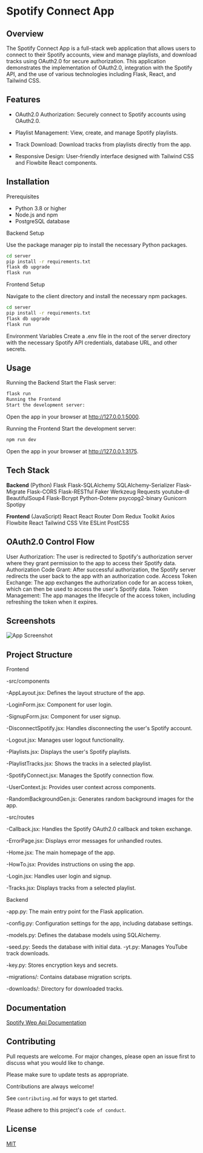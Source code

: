 # Spotify Connect App

## Overview

The Spotify Connect App is a full-stack web application that allows users to connect to their Spotify accounts, view and manage playlists, and download tracks using OAuth2.0 for secure authorization. This application demonstrates the implementation of OAuth2.0, integration with the Spotify API, and the use of various technologies including Flask, React, and Tailwind CSS.

## Features

- OAuth2.0 Authorization: Securely connect to Spotify accounts using OAuth2.0.

- Playlist Management: View, create, and manage Spotify playlists.

- Track Download: Download tracks from playlists directly from the app.

- Responsive Design: User-friendly interface designed with Tailwind CSS and Flowbite React components.

## Installation

Prerequisites

- Python 3.8 or higher
- Node.js and npm
- PostgreSQL database

Backend Setup

Use the package manager pip to install the necessary Python packages.

```bash
cd server
pip install -r requirements.txt
flask db upgrade
flask run
```

Frontend Setup

Navigate to the client directory and install the necessary npm packages.

```bash
cd server
pip install -r requirements.txt
flask db upgrade
flask run
```

Environment Variables
Create a .env file in the root of the server directory with the necessary Spotify API credentials, database URL, and other secrets.

## Usage

Running the Backend
Start the Flask server:

```bash
flask run
Running the Frontend
Start the development server:
```

Open the app in your browser at http://127.0.0.1:5000.

Running the Frontend
Start the development server:

```bash
npm run dev
```

Open the app in your browser at http://127.0.0.1:3175.

## Tech Stack

**Backend**
(Python)
Flask
Flask-SQLAlchemy
SQLAlchemy-Serializer
Flask-Migrate
Flask-CORS
Flask-RESTful
Faker
Werkzeug
Requests
youtube-dl
BeautifulSoup4
Flask-Bcrypt
Python-Dotenv
psycopg2-binary
Gunicorn
Spotipy

**Frontend** (JavaScript)
React
React Router Dom
Redux Toolkit
Axios
Flowbite React
Tailwind CSS
Vite
ESLint
PostCSS

## OAuth2.0 Control Flow

User Authorization: The user is redirected to Spotify's authorization server where they grant permission to the app to access their Spotify data.
Authorization Code Grant: After successful authorization, the Spotify server redirects the user back to the app with an authorization code.
Access Token Exchange: The app exchanges the authorization code for an access token, which can then be used to access the user's Spotify data.
Token Management: The app manages the lifecycle of the access token, including refreshing the token when it expires.

## Screenshots

![App Screenshot](https://developer.spotify.com/images/documentation/web-api/auth-code-flow.png)

## Project Structure

Frontend

-src/components

-AppLayout.jsx: Defines the layout structure of the app.

-LoginForm.jsx: Component for user login.

-SignupForm.jsx: Component for user signup.

-DisconnectSpotify.jsx: Handles disconnecting the user's Spotify account.

-Logout.jsx: Manages user logout functionality.

-Playlists.jsx: Displays the user's Spotify playlists.

-PlaylistTracks.jsx: Shows the tracks in a selected playlist.

-SpotifyConnect.jsx: Manages the Spotify connection flow.

-UserContext.js: Provides user context across components.

-RandomBackgroundGen.js: Generates random background images for the app.

-src/routes

-Callback.jsx: Handles the Spotify OAuth2.0 callback and token exchange.

-ErrorPage.jsx: Displays error messages for unhandled routes.

-Home.jsx: The main homepage of the app.

-HowTo.jsx: Provides instructions on using the app.

-Login.jsx: Handles user login and signup.

-Tracks.jsx: Displays tracks from a selected playlist.

Backend

-app.py: The main entry point for the Flask application.

-config.py: Configuration settings for the app, including database settings.

-models.py: Defines the database models using SQLAlchemy.

-seed.py: Seeds the database with initial data.
-yt.py: Manages YouTube track downloads.

-key.py: Stores encryption keys and secrets.

-migrations/: Contains database migration scripts.

-downloads/: Directory for downloaded tracks.

## Documentation

[Spotify Wep Api Documentation](https://developer.spotify.com/documentation/web-api)

## Contributing

Pull requests are welcome. For major changes, please open an issue first to discuss what you would like to change.

Please make sure to update tests as appropriate.

Contributions are always welcome!

See `contributing.md` for ways to get started.

Please adhere to this project's `code of conduct`.

## License

[MIT](https://choosealicense.com/licenses/mit/)